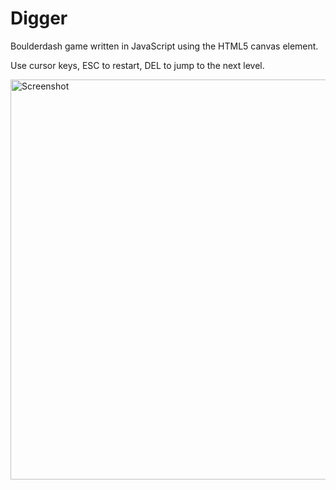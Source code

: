 # Digger

Boulderdash game written in JavaScript using the HTML5 canvas element. 

Use cursor keys, ESC to restart, DEL to jump to the next level.

<a href="https://www.lutzroeder.com/web/digger"><img src="http://i.imgur.com/KL9dtQb.png" alt="Screenshot" align="left" width="640"></a>
